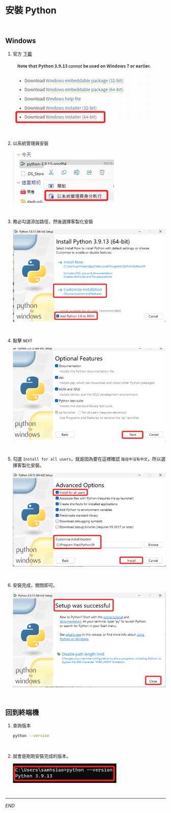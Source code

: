 # 安裝 Python

<br>

## Windows

1. 官方  [下載](https://www.python.org/downloads/windows/)

    ![](images/img_21.png)

<br>

2. 以系統管理員安裝

    ![](images/img_22.png)

<br>

3. 務必勾選添加路徑，然後選擇客製化安裝

    ![](images/img_23.png)

<br>

4. 點擊 `NEXT`

    ![](images/img_24.png)

<br>

5. 勾選 `Install for all users`，就是因為要在這裡確認 `路徑中沒有中文`，所以選擇客製化安裝。

    ![](images/img_25.png)

<br>

6. 安裝完成，關閉即可。

    ![](images/img_26.png)

<br>

## 回到終端機

1. 查詢版本

    ```bash
    python --version
    ```

<br>

2. 就會是剛剛安裝完成的版本。

    ![](images/img_27.png)


<br>

---

_END_